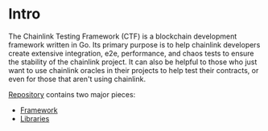 # Intro


The Chainlink Testing Framework (CTF) is a blockchain development framework written in Go. 
Its primary purpose is to help chainlink developers create extensive integration, e2e, performance, and chaos tests to ensure the stability of the chainlink project. 
It can also be helpful to those who just want to use chainlink oracles in their projects to help test their contracts, or even for those that aren't using chainlink.

[Repository](https://github.com/smartcontractkit/chainlink-testing-framework) contains two major pieces:
- [Framework](framework/overview.md)
- [Libraries](libraries.md)
